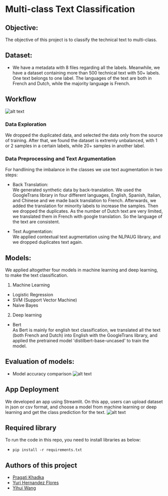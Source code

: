 # Multi-class Text Classification

## Objective: 
The objective of this project is to classify the technical text to multi-class. 

## Dataset: 
* We have a metadata with 8 files regarding all the labels. Meanwhile, we have a dataset containing more than 500 technical text with 50+ labels. One text belongs to one label. The languages of the text are both in French and Dutch, while the majority language is French. 

## Workflow
![alt text](https://github.com/yhwang0123/document_classification/blob/main/assets/workflow.png)

### Data Exploration
We dropped the duplicated data, and selected the data only from the source of training. After that, we found the dataset is extremly unbalanced, with 1 or 2 samples in a certain labels, while 20+ samples in another label.

### Data Preprocessing and Text Argumentation

For handlining the imbalance in the classes we use text augmentation in two steps: 

- Back Translation: \
We generated synthetic data by back-translation. We used the GoogleTrans library in four different languages, English, Spanish, Italian, and Chinese and we made back translation to French. Afterwards, we added the translation for minority labels to increase the samples. Then we dropped the duplicates.
As the number of Dutch text are very limited, we translated them in French with google translation. So the language of the text are consistent.

- Text Augmentation: \
We applied contextual text augmentation using the NLPAUG library, and we dropped duplicates text again. 

## Models:
We applied altogether four models in machine learning and deep learning, to make the text classification.
1. Machine Learning
- Logistic Regression
- SVM (Support Vector Machine)
- Naive Bayes

2. Deep learning
- Bert \
As Bert is mainly for english text classification, we translated all the text (both French and Dutch) into English with the GoogleTrans library, and applied the pretrained model 'distilbert-base-uncased' to train the model.


## Evaluation of models:
* Model accuracy comparison
![alt text](https://github.com/yhwang0123/document_classification/blob/main/assets/score.png)

## App Deployment

We developed an app using Streamlit. On this app, users can upload dataset in json or csv format, and choose a model from machine learning or deep learning and get the class prediction for the text. 
![alt text](https://github.com/yhwang0123/document_classification/blob/main/assets/streamlit.PNG)

## Required library
To run the code in this repo, you need to install libraries as below:
- `pip install -r requirements.txt`

## Authors of this project
* [Pragati Khadka](https://github.com/PragatiKhadka)
* [Yuri Hernandez Flores](https://github.com/YuriHFlowers)
* [Yihui Wang](https://github.com/yhwang0123)